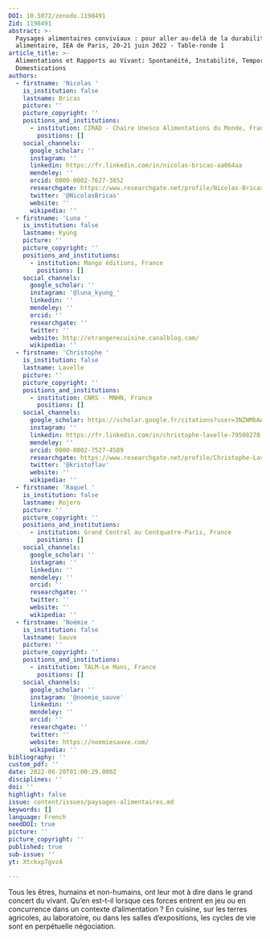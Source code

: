 ```yaml
---
DOI: 10.5072/zenodo.1198491
Zid: 1198491
abstract: >-
  Paysages alimentaires conviviaux : pour aller au-delà de la durabilité
  alimentaire, IEA de Paris, 20-21 juin 2022 - Table-ronde 1 
article_title: >-
  Alimentations et Rapports au Vivant: Spontanéité, Instabilité, Temporisations,
  Domestications
authors:
  - firstname: 'Nicolas '
    is_institution: false
    lastname: Bricas
    picture: ''
    picture_copyright: ''
    positions_and_institutions:
      - institution: CIRAD - Chaire Unesco Alimentations du Monde, France
        positions: []
    social_channels:
      google_scholar: ''
      instagram: ''
      linkedin: https://fr.linkedin.com/in/nicolas-bricas-aa064aa
      mendeley: ''
      orcid: 0000-0002-7627-3852
      researchgate: https://www.researchgate.net/profile/Nicolas-Bricas
      twitter: '@NicolasBricas'
      website: ''
      wikipedia: ''
  - firstname: 'Luna '
    is_institution: false
    lastname: Kyung
    picture: ''
    picture_copyright: ''
    positions_and_institutions:
      - institution: Mango éditions, France
        positions: []
    social_channels:
      google_scholar: ''
      instagram: '@luna_kyung_'
      linkedin: ''
      mendeley: ''
      orcid: ''
      researchgate: ''
      twitter: ''
      website: http://etrangerecuisine.canalblog.com/
      wikipedia: ''
  - firstname: 'Christophe '
    is_institution: false
    lastname: Lavelle
    picture: ''
    picture_copyright: ''
    positions_and_institutions:
      - institution: CNRS - MNHN, France
        positions: []
    social_channels:
      google_scholar: https://scholar.google.fr/citations?user=3NZWMbAAAAAJ&hl=fr
      instagram: ''
      linkedin: https://fr.linkedin.com/in/christophe-lavelle-79508278
      mendeley: ''
      orcid: 0000-0002-7527-4589
      researchgate: https://www.researchgate.net/profile/Christophe-Lavelle
      twitter: '@kristoflav'
      website: ''
      wikipedia: ''
  - firstname: 'Raquel '
    is_institution: false
    lastname: Rojero
    picture: ''
    picture_copyright: ''
    positions_and_institutions:
      - institution: Grand Central au Centquatre-Paris, France
        positions: []
    social_channels:
      google_scholar: ''
      instagram: ''
      linkedin: ''
      mendeley: ''
      orcid: ''
      researchgate: ''
      twitter: ''
      website: ''
      wikipedia: ''
  - firstname: 'Noémie '
    is_institution: false
    lastname: Sauve
    picture: ''
    picture_copyright: ''
    positions_and_institutions:
      - institution: TALM-Le Mans, France
        positions: []
    social_channels:
      google_scholar: ''
      instagram: '@noemie_sauve'
      linkedin: ''
      mendeley: ''
      orcid: ''
      researchgate: ''
      twitter: ''
      website: https://noemiesauve.com/
      wikipedia: ''
bibliography: ''
custom_pdf: ''
date: 2022-06-20T01:00:29.000Z
disciplines: ''
doi: ''
highlight: false
issue: content/issues/paysages-alimentaires.md
keywords: []
language: French
needDOI: true
picture: ''
picture_copyright: ''
published: true
sub-issue: ''
yt: Xtckxp7gvz4

---
```



Tous les êtres, humains et non-humains, ont leur mot à dire dans le grand concert du vivant. Qu’en est-t-il lorsque ces forces entrent en jeu ou en concurrence dans un contexte d’alimentation ? En cuisine, sur les terres agricoles, au laboratoire, ou dans les salles d’expositions, les cycles de vie sont en perpétuelle négociation.

<Youtube yt="Xtckxp7gvz4" caption ="Alimentations et rapports au vivant: spontanéité, instabilité, temporisations, domestications"></Youtube>